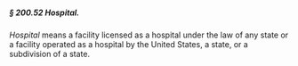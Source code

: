 ##### § 200.52 Hospital. #####

*Hospital* means a facility licensed as a hospital under the law of any state or a facility operated as a hospital by the United States, a state, or a subdivision of a state.